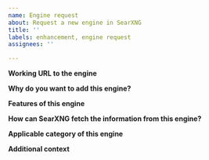 ```yaml
---
name: Engine request
about: Request a new engine in SearXNG
title: ''
labels: enhancement, engine request
assignees: ''

---
```

<!-- PLEASE FILL THESE FIELDS, IT REALLY HELPS THE MAINTAINERS OF SearXNG -->

**Working URL to the engine**
<!-- Please check if the engine is responding correctly before submitting it. -->

**Why do you want to add this engine?**
<!-- What's special about this engine? Is it open source or libre? -->

**Features of this engine**
<!-- Features of this engine: Doesn't track its users, fast, easy to integrate, ... -->

**How can SearXNG fetch the information from this engine?**
<!-- List API URL, example code (using the correct markdown) and more
that could be useful for the developers in order to implement this engine.
If you don't know what to write, let this part blank. -->

**Applicable category of this engine**
<!-- Where should this new engine fit in SearXNG? Current categories in SearXNG:
general, files, images, it, map, music, news, science, social media and videos.
You can add multiple categories at the same time. -->

**Additional context**
<!-- Add any other context about this engine here. -->
